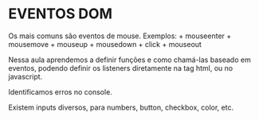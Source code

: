 # EVENTOS DOM

Os mais comuns são eventos de mouse.
Exemplos:
    + mouseenter
    + mousemove
    + mouseup
    + mousedown
    + click
    + mouseout

Nessa aula aprendemos a definir funções e como chamá-las baseado em eventos, podendo definir os listeners diretamente na tag html, ou no javascript.

Identificamos erros no console.

Existem inputs diversos, para numbers, button, checkbox, color, etc.